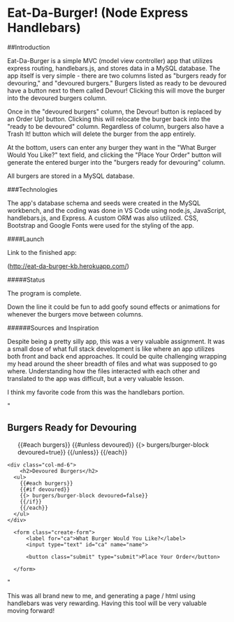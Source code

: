 # Eat-Da-Burger! (Node Express Handlebars)

##Introduction

Eat-Da-Burger is a simple MVC (model view controller) app that utilizes express routing, handlebars.js, and stores data in a MySQL database. The app itself is very simple - there are two columns listed as "burgers ready for devouring," and "devoured burgers." Burgers listed as ready to be devoured have a button next to them called Devour! Clicking this will move the burger into the devoured burgers column.

Once in the "devoured burgers" column, the Devour! button is replaced by an Order Up! button. Clicking this will relocate the burger back into the "ready to be devoured" column. Regardless of column, burgers also have a Trash It! button which will delete the burger from the app entirely.

At the bottom, users can enter any burger they want in the "What Burger Would You Like?" text field, and clicking the "Place Your Order" button will generate the entered burger into the "burgers ready for devouring" column.

All burgers are stored in a MySQL database.

###Technologies

The app's database schema and seeds were created in the MySQL workbench, and the coding was done in VS Code using node.js, JavaScript, handlebars.js, and Express. A custom ORM was also utilized. CSS, Bootstrap and Google Fonts were used for the styling of the app.

####Launch

Link to the finished app:

(http://eat-da-burger-kb.herokuapp.com/)

#####Status

The program is complete.

Down the line it could be fun to add goofy sound effects or animations for whenever the burgers move between columns.

######Sources and Inspiration

Despite being a pretty silly app, this was a very valuable assignment. It was a small dose of what full stack development is like where an app utilizes both front and back end approaches. It could be quite challenging wrapping my head around the sheer breadth of files and what was supposed to go where. Understanding how the files interacted with each other and translated to the app was difficult, but a very valuable lesson.

I think my favorite code from this was the handlebars portion. 

"  <div class="row">
    <div class="col-md-6">
        <h2>Burgers Ready for Devouring</h2>
      <ul>
        {{#each burgers}}
        {{#unless devoured}}
        {{> burgers/burger-block devoured=true}}
        {{/unless}}
        {{/each}}
      </ul>
    </div>
    
    <div class="col-md-6">
        <h2>Devoured Burgers</h2>
      <ul>
        {{#each burgers}}
        {{#if devoured}}
        {{> burgers/burger-block devoured=false}}
        {{/if}}
        {{/each}}
      </ul>
    </div>
  </div>

<div class="row">

  <div class="col-md-12">

      <form class="create-form">
          <label for="ca">What Burger Would You Like?</label>
          <input type="text" id="ca" name="name">

          <button class="submit" type="submit">Place Your Order</button>

      </form>

  </div>

</div>"

This was all brand new to me, and generating a page / html using handlebars was very rewarding. Having this tool will be very valuable moving forward!